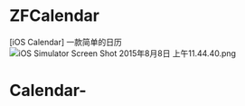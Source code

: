 # ZFCalendar
[iOS Calendar] 一款简单的日历
![iOS Simulator Screen Shot 2015年8月8日 上午11.44.40.png](https://ooo.0o0.ooo/2015/08/08/55c57b416874c.png "iOS Simulator Screen Shot 2015年8月8日 上午11.44.40.png")
# Calendar-
